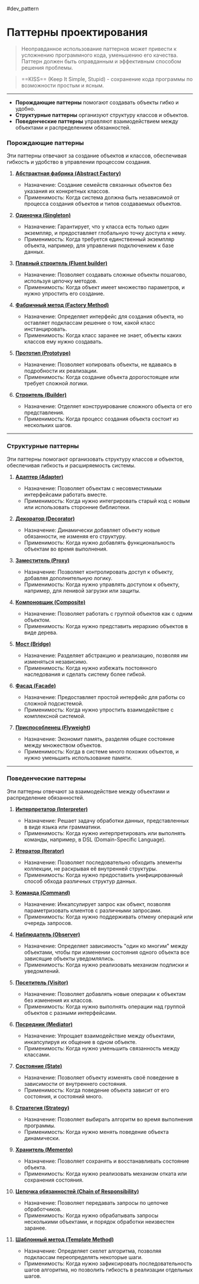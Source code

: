  #dev_pattern 
# Паттерны проектирования

> Неоправданное использование паттернов может привести к усложнению программного кода, уменьшению его качества. Паттерн должен быть оправданным и эффективным способом решения проблемы.

> ==KISS== (Keep It Simple, Stupid) - сохранение кода программы по возможности простым и ясным.

---
- **Порождающие паттерны** помогают создавать объекты гибко и удобно.
- **Структурные паттерны** организуют структуру классов и объектов.
- **Поведенческие паттерны** управляют взаимодействием между объектами и распределением обязанностей.


### **Порождающие паттерны**
Эти паттерны отвечают за создание объектов и классов, обеспечивая гибкость и удобство в управлении процессом создания.

1. **[Абстрактная фабрика (Abstract Factory)](2.%20Knowledge/Программирование/9.%20Паттерны/Проектирование/Порождающие/Абстрактная%20фабрика%20(Abstract%20Factory).md)**  
   - Назначение: Создание семейств связанных объектов без указания их конкретных классов.  
   - Применимость: Когда система должна быть независимой от процесса создания объектов и типов создаваемых объектов.

2. **[Одиночка (Singleton)](2.%20Knowledge/Программирование/9.%20Паттерны/Проектирование/Порождающие/Одиночка%20(Singleton).md)**  
   - Назначение: Гарантирует, что у класса есть только один экземпляр, и предоставляет глобальную точку доступа к нему.  
   - Применимость: Когда требуется единственный экземпляр объекта, например, для управления подключением к базе данных.

3. **[Плавный строитель (Fluent builder)](2.%20Knowledge/Программирование/9.%20Паттерны/Проектирование/Порождающие/Плавный%20строитель%20(Fluent%20builder).md)**  
   - Назначение: Позволяет создавать сложные объекты пошагово, используя цепочку методов.  
   - Применимость: Когда объект имеет множество параметров, и нужно упростить его создание.

4. **[Фабричный метод (Factory Method)](2.%20Knowledge/Программирование/9.%20Паттерны/Проектирование/Порождающие/Фабричный%20метод%20(Factory%20Method).md)**  
   - Назначение: Определяет интерфейс для создания объекта, но оставляет подклассам решение о том, какой класс инстанцировать.  
   - Применимость: Когда класс заранее не знает, объекты каких классов ему нужно создавать.

5. **[Прототип (Prototype)](2.%20Knowledge/Программирование/9.%20Паттерны/Проектирование/Порождающие/Прототип%20(Prototype).md)**  
   - Назначение: Позволяет копировать объекты, не вдаваясь в подробности их реализации.  
   - Применимость: Когда создание объекта дорогостоящее или требует сложной логики.

6. **[Строитель (Builder)](2.%20Knowledge/Программирование/9.%20Паттерны/Проектирование/Порождающие/Строитель%20(Builder).md)**  
   - Назначение: Отделяет конструирование сложного объекта от его представления.  
   - Применимость: Когда процесс создания объекта состоит из нескольких шагов.

---

### **Структурные паттерны**
Эти паттерны помогают организовать структуру классов и объектов, обеспечивая гибкость и расширяемость системы.

1. **[Адаптер (Adapter)](2.%20Knowledge/Программирование/9.%20Паттерны/Проектирование/Структурные/Адаптер%20(Adapter).md)**  
   - Назначение: Позволяет объектам с несовместимыми интерфейсами работать вместе.  
   - Применимость: Когда нужно интегрировать старый код с новым или использовать сторонние библиотеки.

2. **[Декоратор (Decorator)](2.%20Knowledge/Программирование/9.%20Паттерны/Проектирование/Структурные/Декоратор%20(Decorator).md)**  
   - Назначение: Динамически добавляет объекту новые обязанности, не изменяя его структуру.  
   - Применимость: Когда нужно добавлять функциональность объектам во время выполнения.

3. **[Заместитель (Proxy)](2.%20Knowledge/Программирование/9.%20Паттерны/Проектирование/Структурные/Заместитель%20(Proxy).md)**  
   - Назначение: Позволяет контролировать доступ к объекту, добавляя дополнительную логику.  
   - Применимость: Когда нужно управлять доступом к объекту, например, для ленивой загрузки или защиты.

4. **[Компоновщик (Composite)](2.%20Knowledge/Программирование/9.%20Паттерны/Проектирование/Структурные/Компоновщик%20(Composite).md)**  
   - Назначение: Позволяет работать с группой объектов как с одним объектом.  
   - Применимость: Когда нужно представить иерархию объектов в виде дерева.

5. **[Мост (Bridge)](2.%20Knowledge/Программирование/9.%20Паттерны/Проектирование/Структурные/Мост%20(Bridge).md)**  
   - Назначение: Разделяет абстракцию и реализацию, позволяя им изменяться независимо.  
   - Применимость: Когда нужно избежать постоянного наследования и сделать систему более гибкой.

6. **[Фасад (Facade)](2.%20Knowledge/Программирование/9.%20Паттерны/Проектирование/Структурные/Фасад%20(Facade).md)**  
   - Назначение: Предоставляет простой интерфейс для работы со сложной подсистемой.  
   - Применимость: Когда нужно упростить взаимодействие с комплексной системой.

7. **[Приспособленец (Flyweight)](2.%20Knowledge/Программирование/9.%20Паттерны/Проектирование/Структурные/Приспособленец%20(Flyweight).md)**  
   - Назначение: Экономит память, разделяя общее состояние между множеством объектов.  
   - Применимость: Когда в системе много похожих объектов, и нужно уменьшить использование памяти.

---

### **Поведенческие паттерны**
Эти паттерны отвечают за взаимодействие между объектами и распределение обязанностей.

1. **[Интерпретатор (Interpreter)](2.%20Knowledge/Программирование/9.%20Паттерны/Проектирование/Поведенческие/Интерпретатор%20(Interpreter).md)**  
   - Назначение: Решает задачу обработки данных, представленных в виде языка или грамматики.  
   - Применимость: Когда нужно интерпретировать или выполнять команды, например, в DSL (Domain-Specific Language).

2. **[Итератор (Iterator)](2.%20Knowledge/Программирование/9.%20Паттерны/Проектирование/Поведенческие/Итератор%20(Iterator).md)**  
   - Назначение: Позволяет последовательно обходить элементы коллекции, не раскрывая её внутренней структуры.  
   - Применимость: Когда нужно предоставить унифицированный способ обхода различных структур данных.

3. **[Команда (Command)](2.%20Knowledge/Программирование/9.%20Паттерны/Проектирование/Поведенческие/Команда%20(Command).md)**  
   - Назначение: Инкапсулирует запрос как объект, позволяя параметризовать клиентов с различными запросами.  
   - Применимость: Когда нужно поддерживать отмену операций или очередь запросов.

4. **[Наблюдатель (Observer)](2.%20Knowledge/Программирование/9.%20Паттерны/Проектирование/Поведенческие/Наблюдатель%20(Observer).md)**  
   - Назначение: Определяет зависимость "один ко многим" между объектами, чтобы при изменении состояния одного объекта все зависящие объекты уведомлялись.  
   - Применимость: Когда нужно реализовать механизм подписки и уведомлений.

5. **[Посетитель (Visitor)](2.%20Knowledge/Программирование/9.%20Паттерны/Проектирование/Поведенческие/Посетитель%20(Visitor).md)**  
   - Назначение: Позволяет добавлять новые операции к объектам без изменения их классов.  
   - Применимость: Когда нужно выполнять операции над группой объектов с разными интерфейсами.

6. **[Посредник (Mediator)](2.%20Knowledge/Программирование/9.%20Паттерны/Проектирование/Поведенческие/Посредник%20(Mediator).md)**  
   - Назначение: Упрощает взаимодействие между объектами, инкапсулируя их общение в одном объекте.  
   - Применимость: Когда нужно уменьшить связанность между классами.

7. **[Состояние (State)](2.%20Knowledge/Программирование/9.%20Паттерны/Проектирование/Поведенческие/Состояние%20(State).md)**  
   - Назначение: Позволяет объекту изменять своё поведение в зависимости от внутреннего состояния.  
   - Применимость: Когда поведение объекта зависит от его состояния, и состояний много.

8. **[Стратегия (Strategy)](2.%20Knowledge/Программирование/9.%20Паттерны/Проектирование/Поведенческие/Стратегия%20(Strategy).md)**  
   - Назначение: Позволяет выбирать алгоритм во время выполнения программы.  
   - Применимость: Когда нужно менять поведение объекта динамически.

9. **[Хранитель (Memento)](2.%20Knowledge/Программирование/9.%20Паттерны/Проектирование/Поведенческие/Хранитель%20(Memento).md)**  
   - Назначение: Позволяет сохранять и восстанавливать состояние объекта.  
   - Применимость: Когда нужно реализовать механизм отката или сохранения состояния.

10. **[Цепочка обязанностей (Chain of Responsibility)](2.%20Knowledge/Программирование/9.%20Паттерны/Проектирование/Поведенческие/Цепочка%20обязанностей%20(Chain%20of%20Responsibility).md)**  
    - Назначение: Позволяет передавать запросы по цепочке обработчиков.  
    - Применимость: Когда нужно обрабатывать запросы несколькими объектами, и порядок обработки неизвестен заранее.

11. **[Шаблонный метод (Template Method)](2.%20Knowledge/Программирование/9.%20Паттерны/Проектирование/Поведенческие/Шаблонный%20метод%20(Template%20Method).md)**  
    - Назначение: Определяет скелет алгоритма, позволяя подклассам переопределять некоторые шаги.  
    - Применимость: Когда нужно зафиксировать последовательность шагов алгоритма, но позволить гибкость в реализации отдельных шагов.
